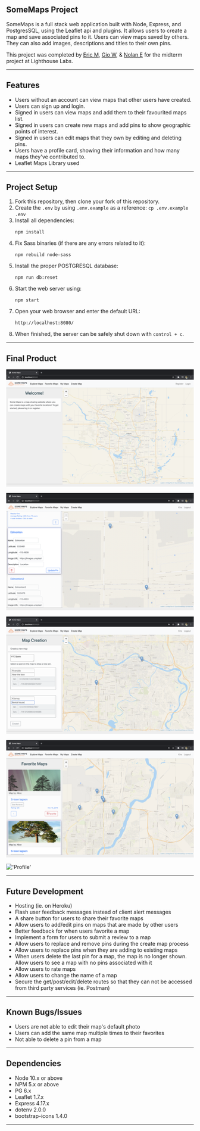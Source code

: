 ## SomeMaps Project

SomeMaps is a full stack web application built with Node, Express, and PostgresSQL, using the Leaflet api and plugins. It allows users to create a map and save associated pins to it. Users can view maps saved by others. They can also add images, descriptions and titles to their own pins.

This project was completed by [Eric M](https://github.com/ermurray), [Gio W](https://github.com/gwan93), & [Nolan E](https://github.com/Nolan-E) for the midterm project at Lighthouse Labs.
****
## Features

- Users without an account can view maps that other users have created.
- Users can sign up and login.
- Signed in users can view maps and add them to their favourited maps list.
- Signed in users can create new maps and add pins to show geographic points of interest.
- Signed in users can edit maps that they own by editing and deleting pins.
- Users have a profile card, showing their information and how many maps they've contributed to.
- Leaflet Maps Library used 
****
## Project Setup

1. Fork this repository, then clone your fork of this repository.
2. Create the `.env` by using `.env.example` as a reference: `cp .env.example .env`
3. Install all dependencies:
   ```shell
   npm install
   ```
4. Fix Sass binaries (if there are any errors related to it):
   ```shell
   npm rebuild node-sass
   ```
5. Install the proper POSTGRESQL database:
   ```shell
   npm run db:reset
   ```
6. Start the web server using:
     ```shell
     npm start
     ```
7. Open your web browser and enter the default URL:
     ```browser
     http://localhost:8080/
     ```
8. When finished, the server can be safely shut down with `control + c`.
****

## Final Product

!['Welcome'](https://github.com/Nolan-E/midterm/blob/master/docs/Welcome%20screen.png?raw=true)
<br>

!['Explore'](https://github.com/Nolan-E/midterm/blob/master/docs/Explore%20map.png?raw=true)
<br>

!['Create'](https://github.com/Nolan-E/midterm/blob/master/docs/Create%20map.png?raw=true)
<br>

!['Favourite'](https://github.com/Nolan-E/midterm/blob/master/docs/Favorite%20maps.png?raw=true)
<br>

!['Profile'](https://github.com/Nolan-E/midterm/blob/master/docs/Profile%20card.png?raw=true)
****

## Future Development

- Hosting (ie. on Heroku)
- Flash user feedback messages instead of client alert messages
- A share button for users to share their favorite maps
- Allow users to add/edit pins on maps that are made by other users
- Better feedback for when users favorite a map
- Implement a form for users to submit a review to a map
- Allow users to replace and remove pins during the create map process
- Allow users to replace pins when they are adding to existing maps
- When users delete the last pin for a map, the map is no longer shown. Allow users to see a map with no pins associated with it
- Allow users to rate maps 
- Allow users to change the name of a map
- Secure the get/post/edit/delete routes so that they can not be accessed from third party services (ie. Postman)
****

## Known Bugs/Issues

- Users are not able to edit their map's default photo
- Users can add the same map multiple times to their favorites
- Not able to delete a pin from a map
****

## Dependencies

- Node 10.x or above
- NPM 5.x or above
- PG 6.x
- Leaflet 1.7.x
- Express 4.17.x
- dotenv 2.0.0
- bootstrap-icons 1.4.0
****
